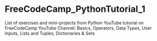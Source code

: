 # FreeCodeCamp_PythonTutorial_1
List of exercises and mini-projects from Python YouTube tutorial on FreeCodeCamp YouTube Channel: Basics, Operators, Data Types, User Inputs, Lists and Tuples, Dictionaries & Sets
